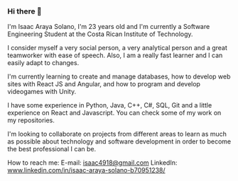 ### Hi there 👋

I'm Isaac Araya Solano, I'm 23 years old and I'm currently a Software Engineering Student at the Costa Rican Institute of Technology.

I consider myself a very social person, a very analytical person and a great teamworker with ease of speech. Also, I am a really fast learner and I can easily adapt to changes.

I'm currently learning to create and manage databases, how to develop web sites with React JS and Angular, and how to program and develop videogames with Unity.

I have some experience in Python, Java, C++, C#, SQL, Git and a little experience on React and Javascript. You can check some of my work on my repositories.

I'm looking to collaborate on projects from different areas to learn as much as possible about technology and software development in order to become the best professional I can be.

How to reach me:
E-mail: isaac4918@gmail.com
LinkedIn: www.linkedin.com/in/isaac-araya-solano-b70951238/
